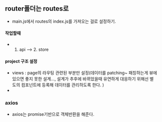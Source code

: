 ## router폴더는 routes로
- main.js에서 routes의 index.js를 가져오는 걸로 설정하기. 

#### 작업할때
- 1. api --> 2. store

#### project 구조 설정 
- views : page의 라우팅 관련된 부분만 설정(데이터를 patching~ 패칭하는게 뷰에 있으면 좋지 못한 설계..., 
설계가 추후에 바뀌었을때 유연하게 대응하기 위해선 별도의 컴포넌트에 등록해 데이터를 관리하도록 한다. ) 
- 

### axios
- axios는 promise기반으로 객체반환을 해준다. 


